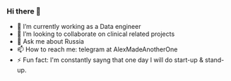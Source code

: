 ### Hi there 👋

- 🔭 I’m currently working as a Data engineer
- 👯 I’m looking to collaborate on clinical related projects
- 💬 Ask me about Russia
- 📫 How to reach me: telegram at AlexMadeAnotherOne
- ⚡ Fun fact: I'm constantly sayng that one day I will do start-up & stand-up. 
<!--
**rolldeep/rolldeep** is a ✨ _special_ ✨ repository because its `README.md` (this file) appears on your GitHub profile.

Here are some ideas to get you started:


-->
